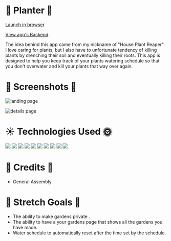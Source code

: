 # 🌱 Planter 🌱
[Launch in browser](https://planter-react.netlify.app/)

[View app's Backend](https://github.com/RohanPNaher/planter-flask-api)

The idea behind this app came from my nickname of "House Plant Reaper". I love caring for plants, but I also have to unfortunate tendency of killing plants by drenching their soil and eventually killing their roots. This app is designed to help you keep track of your plants watering schedule so that you don't overwater and kill your plants that way over again.

# 🥦 Screenshots 🥕

![landing page](https://i.imgur.com/c538N0v.png)

![details page](https://i.imgur.com/PZXgFKF.png)

# ☀ Technologies Used 🌞

<img src="https://img.shields.io/badge/HTML5-E34F26?style=flat&logo=html5&logoColor=white">
<img src="https://img.shields.io/badge/CSS3-1572B6?style=flat&logo=css3&logoColor=white">
<img src="https://img.shields.io/badge/JavaScript-F7DF1E?style=flat&logo=javascript&logoColor=black">
<img src="https://img.shields.io/badge/Bootstrap-563D7C?style=flat&logo=bootstrap&logoColor=white">
<img src="https://img.shields.io/badge/React-20232A?style=flat&logo=react&logoColor=61DAFB"/>
<img src="https://img.shields.io/badge/Python-3776AB?style=flat&logo=python&logoColor=white"/>
<img src="https://img.shields.io/badge/Flask-000000?style=flat&logo=flask&logoColor=white"/>
<img src="https://img.shields.io/badge/PostgreSQL-316192?style=flat&logo=postgresql&logoColor=white"/>
<img src="https://img.shields.io/badge/Netlify-00C7B7?style=flat&logo=netlify&logoColor=white"/>
<img src="https://img.shields.io/badge/Heroku-430098?style=flat&logo=heroku&logoColor=white">


# 🍎 Credits 🍓

* General Assembly

# 🥔 Stretch Goals 🍅

* The ability to make gardens private .
* The ability to have a your gardens page that shows all the gardens you have made.
* Water schedule to automatically reset after the time set by the schedule.